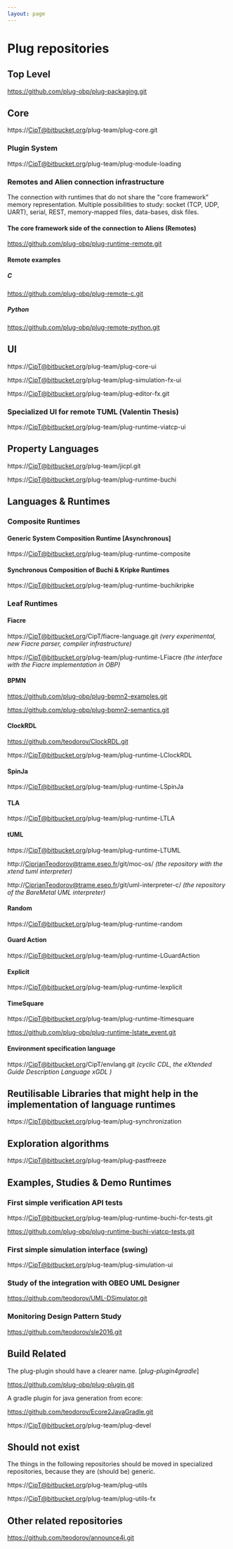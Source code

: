 ```yaml
---
layout: page
---
```


# Plug repositories

## Top Level

https://github.com/plug-obp/plug-packaging.git

## Core

https://CipT@bitbucket.org/plug-team/plug-core.git

### Plugin System

https://CipT@bitbucket.org/plug-team/plug-module-loading

### Remotes and Alien connection infrastructure

The connection with runtimes that do not share the "core framework" memory representation.
Multiple possibilities to study: socket (TCP, UDP, UART), serial, REST, memory-mapped files, data-bases, disk files.

#### The core framework side of the connection to Aliens (Remotes)

https://github.com/plug-obp/plug-runtime-remote.git

#### Remote examples

##### C

https://github.com/plug-obp/plug-remote-c.git

##### Python

https://github.com/plug-obp/plug-remote-python.git

## UI

https://CipT@bitbucket.org/plug-team/plug-core-ui

https://CipT@bitbucket.org/plug-team/plug-simulation-fx-ui

https://CipT@bitbucket.org/plug-team/plug-editor-fx.git

### Specialized UI for remote TUML (Valentin Thesis)

https://CipT@bitbucket.org/plug-team/plug-runtime-viatcp-ui

## Property Languages

https://CipT@bitbucket.org/plug-team/jicpl.git

https://CipT@bitbucket.org/plug-team/plug-runtime-buchi

## Languages & Runtimes

### Composite Runtimes

#### Generic System Composition Runtime [Asynchronous]

https://CipT@bitbucket.org/plug-team/plug-runtime-composite

#### Synchronous Composition of Buchi & Kripke Runtimes

https://CipT@bitbucket.org/plug-team/plug-runtime-buchikripke

### Leaf Runtimes

#### Fiacre

https://CipT@bitbucket.org/CipT/fiacre-language.git *(very experimental, new Fiacre parser, compiler infrastructure)*

https://CipT@bitbucket.org/plug-team/plug-runtime-LFiacre *(the interface with the Fiacre implementation in OBP)*

#### BPMN

https://github.com/plug-obp/plug-bpmn2-examples.git

https://github.com/plug-obp/plug-bpmn2-semantics.git

#### ClockRDL

https://github.com/teodorov/ClockRDL.git

https://CipT@bitbucket.org/plug-team/plug-runtime-LClockRDL

#### SpinJa

https://CipT@bitbucket.org/plug-team/plug-runtime-LSpinJa

#### TLA

https://CipT@bitbucket.org/plug-team/plug-runtime-LTLA

#### tUML

https://CipT@bitbucket.org/plug-team/plug-runtime-LTUML

http://CiprianTeodorov@trame.eseo.fr/git/moc-os/ *(the repository with the xtend tuml interpreter)*

http://CiprianTeodorov@trame.eseo.fr/git/uml-interpreter-c/ *(the repository of the BareMetal UML interpreter)*

#### Random

https://CipT@bitbucket.org/plug-team/plug-runtime-random

#### Guard Action

https://CipT@bitbucket.org/plug-team/plug-runtime-LGuardAction

#### Explicit

https://CipT@bitbucket.org/plug-team/plug-runtime-lexplicit

#### TimeSquare

https://CipT@bitbucket.org/plug-team/plug-runtime-ltimesquare

https://github.com/plug-obp/plug-runtime-lstate_event.git

#### Environment specification language

https://CipT@bitbucket.org/CipT/envlang.git *(cyclic CDL, the eXtended Guide Description Language xGDL )*

## Reutilisable Libraries that might help in the implementation of language runtimes

https://CipT@bitbucket.org/plug-team/plug-synchronization

## Exploration algorithms

https://CipT@bitbucket.org/plug-team/plug-pastfreeze

## Examples, Studies & Demo Runtimes

### First simple verification API tests

https://CipT@bitbucket.org/plug-team/plug-runtime-buchi-fcr-tests.git

https://github.com/plug-obp/plug-runtime-buchi-viatcp-tests.git

### First simple simulation interface (swing)

https://CipT@bitbucket.org/plug-team/plug-simulation-ui

### Study of the integration with OBEO UML Designer

https://github.com/teodorov/UML-DSimulator.git

### Monitoring Design Pattern Study

https://github.com/teodorov/sle2016.git

## Build Related

The plug-plugin should have a clearer name. [*plug-plugin4gradle*]

https://github.com/plug-obp/plug-plugin.git

A gradle plugin for java generation from ecore:

https://github.com/teodorov/Ecore2JavaGradle.git

https://CipT@bitbucket.org/plug-team/plug-devel

## Should not exist

The things in the following repositories should be moved in specialized repositories, because they are (should be) generic.

https://CipT@bitbucket.org/plug-team/plug-utils

https://CipT@bitbucket.org/plug-team/plug-utils-fx

## Other related repositories

https://github.com/teodorov/announce4j.git
